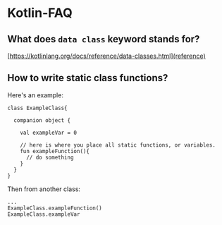 # Kotlin-FAQ

## What does `data class` keyword stands for?<br>
[https://kotlinlang.org/docs/reference/data-classes.html](reference)


## How to write static class functions?
Here's an example:

```
class ExampleClass{

  companion object {
  
    val exampleVar = 0  
    
    // here is where you place all static functions, or variables.
    fun exampleFunction(){
      // do something
    }
  }
}
```

Then from another class:
```
...
ExampleClass.exampleFunction()
ExampleClass.exampleVar
```
